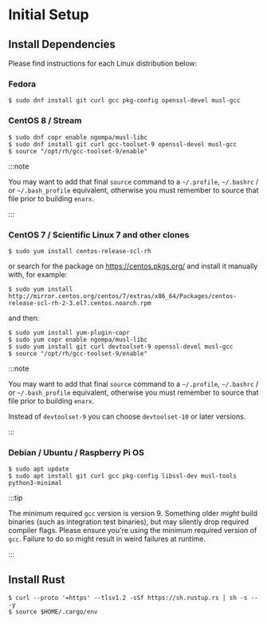 # Initial Setup

## Install Dependencies

Please find instructions for each Linux distribution below:

### Fedora

    $ sudo dnf install git curl gcc pkg-config openssl-devel musl-gcc

### CentOS 8 / Stream

    $ sudo dnf copr enable ngompa/musl-libc
    $ sudo dnf install git curl gcc-toolset-9 openssl-devel musl-gcc
    $ source "/opt/rh/gcc-toolset-9/enable"

:::note

You may want to add that final `source` command to a `~/.profile`,
`~/.bashrc` / or `~/.bash_profile` equivalent, otherwise you must remember
to source that file prior to building `enarx`.

:::

### CentOS 7 / Scientific Linux 7 and other clones

    $ sudo yum install centos-release-scl-rh

or search for the package on https://centos.pkgs.org/ and install it manually with, for example:

    $ sudo yum install http://mirror.centos.org/centos/7/extras/x86_64/Packages/centos-release-scl-rh-2-3.el7.centos.noarch.rpm

and then:

    $ sudo yum install yum-plugin-copr    
    $ sudo yum copr enable ngompa/musl-libc
    $ sudo yum install git curl devtoolset-9 openssl-devel musl-gcc
    $ source "/opt/rh/gcc-toolset-9/enable"

:::note

You may want to add that final `source` command to a `~/.profile`,
`~/.bashrc` / or `~/.bash_profile` equivalent, otherwise you must remember
to source that file prior to building `enarx`.

Instead of `devtoolset-9` you can choose `devtoolset-10` or later versions.

:::

### Debian / Ubuntu / Raspberry Pi OS

    $ sudo apt update
    $ sudo apt install git curl gcc pkg-config libssl-dev musl-tools python3-minimal


:::tip

The minimum required `gcc` version is version 9. Something older _might_ build
binaries (such as integration test binaries), but may silently drop required
compiler flags. Please ensure you're using the minimum required version of `gcc`.
Failure to do so might result in weird failures at runtime.

:::

## Install Rust

    $ curl --proto '=https' --tlsv1.2 -sSf https://sh.rustup.rs | sh -s -- -y
    $ source $HOME/.cargo/env
